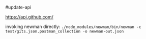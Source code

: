 #update-api

https://api.github.com/

invoking newman directly:
`./node_modules/newman/bin/newman -c test/gits.json.postman_collection -o newman-out.json
`

